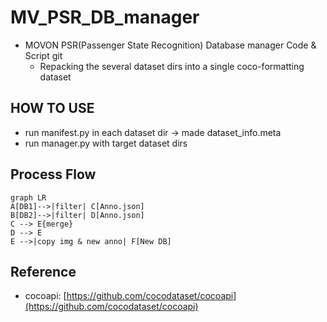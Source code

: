 # MV_PSR_DB_manager

* MOVON PSR(Passenger State Recognition) Database manager Code & Script git
    - Repacking the several dataset dirs into a single coco-formatting dataset

## HOW TO USE
* run manifest.py in each dataset dir -> made dataset_info.meta
* run manager.py with target dataset dirs

## Process Flow

```mermaid
graph LR
A[DB1]-->|filter| C[Anno.json]
B[DB2]-->|filter| D[Anno.json]
C --> E{merge}
D --> E
E -->|copy img & new anno| F[New DB]
```

## Reference
* cocoapi: [https://github.com/cocodataset/cocoapi](https://github.com/cocodataset/cocoapi)
